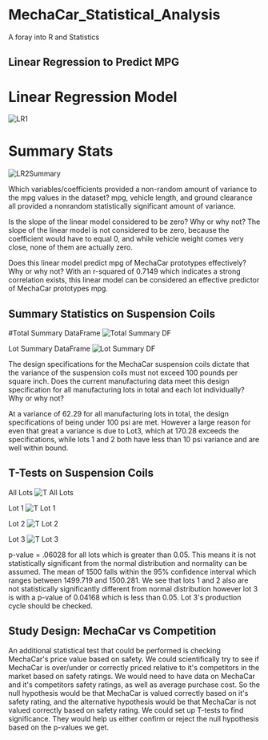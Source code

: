 # MechaCar_Statistical_Analysis

A foray into R and Statistics

## Linear Regression to Predict MPG

# Linear Regression Model
![LR1](https://user-images.githubusercontent.com/67844710/200981554-9645fcbb-406b-402e-8450-d115b89368db.png)

# Summary Stats
![LR2Summary](https://user-images.githubusercontent.com/67844710/200981562-51f373c6-84a7-434f-aa33-d30d53c34721.png)

Which variables/coefficients provided a non-random amount of variance to the mpg values in the dataset?
mpg, vehicle length, and ground clearance all provided a nonrandom statistically significant amount of variance.

Is the slope of the linear model considered to be zero? Why or why not?
The slope of the linear model is not considered to be zero, because the coefficient would have to equal 0, and while vehicle weight comes very close, none of them are actually zero.

Does this linear model predict mpg of MechaCar prototypes effectively? Why or why not?
With an r-squared of 0.7149 which indicates a strong correlation exists, this linear model can be considered an effective predictor of MechaCar prototypes mpg.

## Summary Statistics on Suspension Coils

#Total Summary DataFrame
![Total Summary DF](https://user-images.githubusercontent.com/67844710/200986095-3e97abc6-059c-4412-af51-d7b362f4c382.png)

Lot Summary DataFrame
![Lot Summary DF](https://user-images.githubusercontent.com/67844710/200986104-80087e2b-9de9-4259-bbf8-df5c39dde83f.png)

The design specifications for the MechaCar suspension coils dictate that the variance of the suspension coils must not exceed 100 pounds per square inch. Does the current manufacturing data meet this design specification for all manufacturing lots in total and each lot individually? Why or why not?

At a variance of 62.29 for all manufacturing lots in total, the design specifications of being under 100 psi are met. However a large reason for even that great a variance is due to Lot3, which at 170.28 exceeds the specifications, while lots 1 and 2 both have less than 10 psi variance and are well within bound.

## T-Tests on Suspension Coils
All Lots
![T All Lots](https://user-images.githubusercontent.com/67844710/200996048-c46b238b-30f7-4e5f-80c6-df0fc70cf56e.png)

Lot 1
![T Lot 1](https://user-images.githubusercontent.com/67844710/200996061-e0bab9ce-2e99-411f-9f8f-6440e8777b67.png)

Lot 2
![T Lot 2](https://user-images.githubusercontent.com/67844710/200996067-b02b4e89-5ae3-4389-be0e-267d09a60793.png)

Lot 3
![T Lot 3](https://user-images.githubusercontent.com/67844710/200996074-5cdc240e-1349-40e6-a455-d79cc0755fa7.png)

p-value = .06028 for all lots which is greater than 0.05. This means it is not statistically significant from the normal distribution and normality can be assumed. The mean of 1500 falls within the 95% confidence interval which ranges between 1499.719 and 1500.281. We see that lots 1 and 2 also are not statistically significantly different from normal distribution however lot 3 is with a p-value of 0.04168 which is less than 0.05. Lot 3's production cycle should be checked.


## Study Design: MechaCar vs Competition

An additional statistical test that could be performed is checking MechaCar's price value based on safety. We could scientifically try to see if MechaCar is over/under or correctly priced relative to it's competitors in the market based on safety ratings. We would need to have data on MechaCar and it's competitors safety ratings, as well as average purchase cost. So the null hypothesis would be that MechaCar is valued correctly based on it's safety rating, and the alternative hypothesis would be that MechaCar is not valued correctly based on safety rating. We could set up T-tests to find significance. They would help us either confirm or reject the null hypothesis based on the p-values we get.

